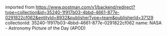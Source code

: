 imported from https://www.postman.com/v1/backend/redirect?type=collection&id=35240-1f917b03-4bbd-4661-877e-0291822cf062&entityId=8932&publisherType=team&publisherId=37129
collectionId: 35240-1f917b03-4bbd-4661-877e-0291822cf062
name: NASA - Astronomy Picture of the Day
                                    (APOD)